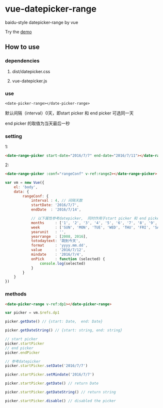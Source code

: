 # vue-datepicker-range
baidu-style datepicker-range by vue

Try the [demo](https://xxjinwei.github.io/vue-datepicker/)

## How to use

### dependencies

1. dist/datepicker.css

2. vue-datepicker.js

### use

```hmtl
<date-picker-range></date-picker-range>
```
默认间隔（interval）0天，即start picker 和 end picker 可选同一天

end picker 的取值为当天最后一秒

### setting

1:
```html
<date-range-picker start-date="2016/7/7" end-date="2016/7/11"></date-range-picker>
```

2:
```html
<date-range-picker :conf="rangeConf" v-ref:range2></date-range-picker>
```
```js
var vm = new Vue({
    el: 'body',
    data: {
        rangeConf: {
            interval : 4, // 间隔天数
            startDate: '2016/7/7',
            endDate  : '2016/7/14',

            // 以下属性参考datepicker,  同时作用于start picker 和 end picker
            months     : ['1', '2', '3', '4', '5', '6', '7', '8', '9', '10', '11', '12'],
            week       : ['SUN', 'MON', 'TUE', 'WED', 'THU', 'FRI', 'SAT'],
            yearunit   : '',
            yearrange  : [2008, 2016],
            totodaytext: '跳到今天',
            format     : 'yyyy.mm.dd',
            value      : '2016/7/12',
            mindate    : '2016/7/4',
            onPick     : function (selected) {
                console.log(selected)
            }
        }
    }
})
```


### methods

```html
<date-picker-range v-ref:dp1></date-picker-range>
```
```js
var picker = vm.$refs.dp1

picker.getDate() // {start: Date,  end: Date}

picker.getDateString() // {start: string, end: string}

// start picker
picker.startPicker
// end picker
picker.endPicker

// 参考datepicker
picker.startPicker.setDate('2016/7/7')

picker.startPicker.setMindate('2016/7/7')

picker.startPicker.getDate() // return Date

picker.startPicker.getDateString() // return string

picker.startPicker.disable() // disabled the picker




```
